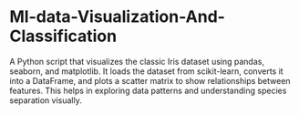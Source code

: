 # Ml-data-Visualization-And-Classification
A Python script that visualizes the classic Iris dataset using pandas, seaborn, and matplotlib. It loads the dataset from scikit-learn, converts it into a DataFrame, and plots a scatter matrix to show relationships between features. This helps in exploring data patterns and understanding species separation visually.
